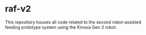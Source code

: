 # raf-v2
This repository houses all code related to the second robot-assisted feeding prototype system using the Kinova Gen 3 robot.
